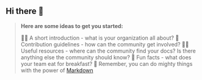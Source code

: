 ## Hi there 👋

<div>

> **Here are some ideas to get you started:**
>
>🙋‍♀️ A short introduction - what is your organization all about?
>🌈 Contribution guidelines - how can the community get involved?
>👩‍💻 Useful resources - where can the community find your docs? Is there anything else the community should know?
>🍿 Fun facts - what does your team eat for breakfast?
>🧙 Remember, you can do mighty things with the power of [Markdown](https://docs.github.com/github/writing-on-github/getting-started-with-writing-and-formatting-on-github/basic-writing-and-formatting-syntax)
</div>

